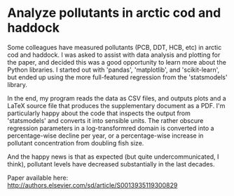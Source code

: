 # Analyze pollutants in arctic cod and haddock

Some colleagues have measured pollutants (PCB, DDT, HCB, etc) in
arctic cod and haddock.  I was asked to assist with data analysis and
plotting for the paper, and decided this was a good opportunity to
learn more about the Python libraries. I started out with 'pandas',
'matplotlib', and 'scikit-learn', but ended up using the more
full-featured regression from the 'statsmodels' library.

In the end, my program reads the data as CSV files, and outputs plots
and a LaTeX source file that produces the supplementary document as a
PDF.  I'm particularly happy about the code that inspects the output
from 'statsmodels' and converts it into sensible units.  The rather
obscure regression parameters in a log-transformred domain is
converted into a percentage-wise decline per year, or a
percentage-wise increase in pollutant concentration from doubling fish
size.

And the happy news is that as expected (but quite undercommunicated, I
think), pollutant levels have decreased substantially in the last
decades. 

Paper available here: <http://authors.elsevier.com/sd/article/S0013935119300829>
